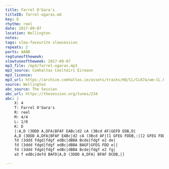 ```yaml
---
title: Farrel O'Gara's
titleID: farrel-ogaras.md
key: D
rhythm: reel
date: 2017-09-07
location: Wellington
notes:
tags: slow-favourite slowsession
repeats: 2 
parts: AABB 
regtuneoftheweek:
slowtuneoftheweek: 2017-09-07
mp3_file: /mp3/farrel-ogaras.mp3
mp3_source: Comhaltas Ceoltóirí Éireann
mp3_licence:
mp3_url: https://archive.comhaltas.ie/assets/tracks/HQ/CL/CL67a/wm-CL.CL67a.49.mp3/50fef485e73a8bbf1d5812cb6690f452/59b0a3fd
source: Wellington
abc_source: The Session
abc_url: https://thesession.org/tunes/234
abc: |
    X: 4
    T: Farrel O'Gara's
    R: reel
    M: 4/4
    L: 1/8
    K: D
    |:A,D (3DDD A,DFA|BFAF EABc|d2 cA (3Bcd AF|GEFD EDB,D|
    A,D (3DDD A,DFA|BFAF EABc|d2 cA (3Bcd AF|[1 GFEG FDDB,:|[2 GFEG FDD e||
    fd (3ddd fdgd|fdgf edBc|dBBA Bcde|fdgf e2 de|
    fd (3ddd fdgd|fdgf edBc|dBBA BAGF|GFEG FDD e||
    fd (3ddd fdgd|fdgf edBc|dBBA Bcde|fdgf e2 fg|
    a3 f edBc|defd BAFD|A,D (3DDD A,DFA| BFAF DCDB,|]

---
```

